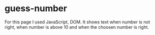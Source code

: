 # guess-number
For this page I used JavaScript, DOM.
It shows text when number is not right, when number is above 10 and when the choosen number is right.
